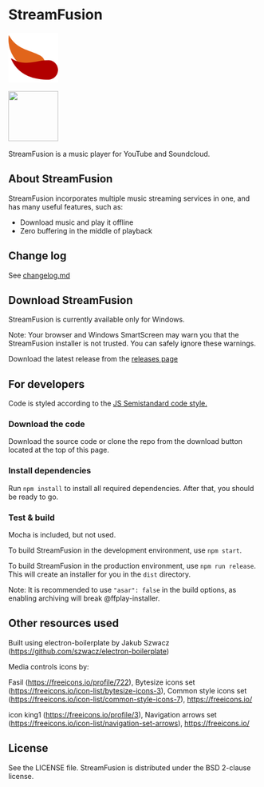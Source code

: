# StreamFusion
<img src="https://github.com/K1GOL/StreamFusion/blob/main/resources/icons/128x128.png" width="100" height="100">

[<img src="https://raw.githubusercontent.com/standard/semistandard/master/badge.svg" width="100" height="100">](https://github.com/standard/semistandard)

StreamFusion is a music player for YouTube and Soundcloud.

## About StreamFusion

StreamFusion incorporates multiple music streaming services in one, and has many useful features, such as:
* Download music and play it offline
* Zero buffering in the middle of playback

## Change log

See [changelog.md](https://github.com/K1GOL/StreamFusion/blob/main/changelog.md)

## Download StreamFusion

StreamFusion is currently available only for Windows.

Note: Your browser and Windows SmartScreen may warn you that the StreamFusion installer is not trusted. You can safely ignore these warnings.

Download the latest release from the [releases page](https://github.com/K1GOL/StreamFusion/releases)

## For developers

Code is styled according to the [JS Semistandard code style.](https://github.com/standard/semistandard)

### Download the code

Download the source code or clone the repo from the download button located at the top of this page.

### Install dependencies

Run `npm install` to install all required dependencies. After that, you should be ready to go.

### Test & build

Mocha is included, but not used.

To build StreamFusion in the development environment, use `npm start`.

To build StreamFusion in the production environment, use `npm run release`. This will create an installer for you in the `dist` directory.

Note: It is recommended to use `"asar": false` in the build options, as enabling archiving will break @ffplay-installer.

## Other resources used

Built using electron-boilerplate by Jakub Szwacz (https://github.com/szwacz/electron-boilerplate)

Media controls icons by:

  Fasil (https://freeicons.io/profile/722), Bytesize icons set (https://freeicons.io/icon-list/bytesize-icons-3), Common style icons set (https://freeicons.io/icon-list/common-style-icons-7), https://freeicons.io/

icon king1 (https://freeicons.io/profile/3), Navigation arrows set (https://freeicons.io/icon-list/navigation-set-arrows), https://freeicons.io/

## License

See the LICENSE file. StreamFusion is distributed under the BSD 2-clause license.
